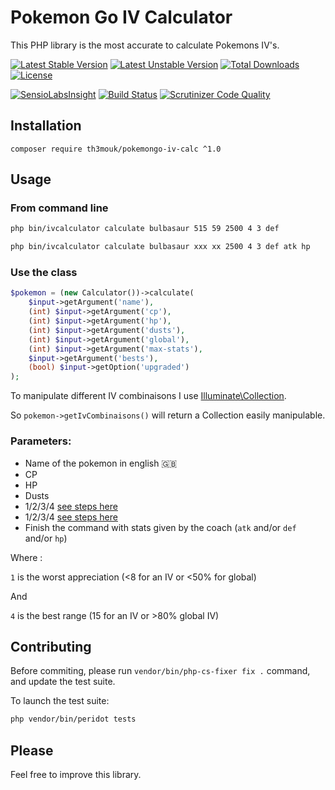 Pokemon Go IV Calculator
========================

This PHP library is the most accurate to calculate Pokemons IV's.

[![Latest Stable Version](https://poser.pugx.org/th3mouk/pokemongo-iv-calc/v/stable)](https://packagist.org/packages/th3mouk/pokemongo-iv-calc) [![Latest Unstable Version](https://poser.pugx.org/th3mouk/pokemongo-iv-calc/v/unstable)](https://packagist.org/packages/th3mouk/pokemongo-iv-calc) [![Total Downloads](https://poser.pugx.org/th3mouk/pokemongo-iv-calc/downloads)](https://packagist.org/packages/th3mouk/pokemongo-iv-calc) [![License](https://poser.pugx.org/th3mouk/pokemongo-iv-calc/license)](https://packagist.org/packages/th3mouk/pokemongo-iv-calc)

[![SensioLabsInsight](https://insight.sensiolabs.com/projects/8949771b-1e7a-437f-a239-1c5f8addb75d/mini.png)](https://insight.sensiolabs.com/projects/8949771b-1e7a-437f-a239-1c5f8addb75d) [![Build Status](https://travis-ci.org/Th3Mouk/PokemonGo-IV-Calculator.svg?branch=master)](https://travis-ci.org/Th3Mouk/PokemonGo-IV-Calculator) [![Scrutinizer Code Quality](https://scrutinizer-ci.com/g/Th3Mouk/PokemonGo-IV-Calculator/badges/quality-score.png?b=master)](https://scrutinizer-ci.com/g/Th3Mouk/PokemonGo-IV-Calculator/?branch=master)

## Installation

`composer require th3mouk/pokemongo-iv-calc ^1.0`

## Usage

### From command line

```sh
php bin/ivcalculator calculate bulbasaur 515 59 2500 4 3 def

php bin/ivcalculator calculate bulbasaur xxx xx 2500 4 3 def atk hp
```

### Use the class

```php
$pokemon = (new Calculator())->calculate(
    $input->getArgument('name'),
    (int) $input->getArgument('cp'),
    (int) $input->getArgument('hp'),
    (int) $input->getArgument('dusts'),
    (int) $input->getArgument('global'),
    (int) $input->getArgument('max-stats'),
    $input->getArgument('bests'),
    (bool) $input->getOption('upgraded')
);
```

To manipulate different IV combinaisons I use [Illuminate\Collection](https://github.com/tightenco/collect).

So `pokemon->getIvCombinaisons()` will return a Collection easily manipulable.

### Parameters:

- Name of the pokemon in english :uk:
- CP
- HP
- Dusts
- 1/2/3/4 [see steps here](https://pokemongo.gamepress.gg/pokemon-appraisal)
- 1/2/3/4 [see steps here](https://pokemongo.gamepress.gg/pokemon-appraisal)
- Finish the command with stats given by the coach (`atk` and/or `def` and/or `hp`)

Where :

`1` is the worst appreciation (<8 for an IV or <50% for global)

And

`4` is the best range (15 for an IV or >80% global IV)

## Contributing

Before commiting, please run `vendor/bin/php-cs-fixer fix .` command, and update the test suite.

To launch the test suite:

```sh
php vendor/bin/peridot tests
```

## Please

Feel free to improve this library.
